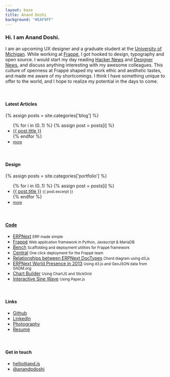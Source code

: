 ```yaml
---
layout: base
title: Anand Doshi
background: "#EAF9FF"
---
```


### Hi. I am Anand Doshi.

I am an upcoming UX designer and a graduate student at the [University of Michigan](https://www.si.umich.edu/academics/msi/human-computer-interaction-hci). While working at [Frappé](https://frappe.io/about), I got hooked to design, typography and open source. I would start my day reading [Hacker News](https://news.ycombinator.com) and [Designer News](https://www.designernews.co/), and discuss anything interesting with my awesome colleagues. This culture of openness at Frappé shaped my work ethic and aesthetic tastes, and made me aware of my shortcomings. I think I have something unique to offer to the world, and I hope to realize my potential in the days to come.

#### Latest Articles

{% assign posts = site.categories['blog'] %}
<ul class="list-unstyled">
	{% for i in (0..1) %}
	{% assign post = posts[i] %}
	<li>
		<a href="{{ post.url }}">{{ post.title }}</a>
	</li>
	{% endfor %}
	<li>
		<small>
			<a href="/blog">more</a>
		</small>
	</li>
</ul>

#### Design

{% assign posts = site.categories['portfolio'] %}
<ul class="list-unstyled">
	{% for i in (0..1) %}
	{% assign post = posts[i] %}
	<li>
		<a href="{{ post.url }}">{{ post.title }}</a>
		<small>{{ post.excerpt }}</small>
	</li>
	{% endfor %}
	<li>
		<small>
			<a href="/portfolio">more</a>
		</small>
	</li>
</ul>


<h4><a href="https://github.com/anandpdoshi" target="_blank">Code</a></h4>

<ul class="list-unstyled">
	<li>
		<a href="https://github.com/frappe/erpnext" target="_blank">ERPNext</a> <small>ERP made simple</small>
	</li>
	<li>
		<a href="https://github.com/frappe/frappe" target="_blank">Frappé</a> <small>Web application framework in Python, Javascript & MariaDB</small>
	</li>
	<li>
		<a href="https://github.com/frappe/bench" target="_blank">Bench</a> <small>Scaffolding and deployment utilities for Frappé framework</small>
	</li>
	<li>
		<a href="https://frappe.io/blog/development/deployment-for-everyone" target="_blank">Central</a>
		<small>One click deployment for the Frappé team</small>
	</li>
	<li>
		<a href="http://bl.ocks.org/anandpdoshi/raw/5124686/" target="_blank">Relationships between ERPNext DocTypes</a>
		<small>Chord diagram using d3.js</small>
	</li>
	<li>
		<a href="http://bl.ocks.org/anandpdoshi/raw/5260254/#/worldmap" target="_blank">ERPNext World Presence in 2013</a>
		<small>Using d3.js and GeoJSON data from GADM.org</small>
	</li>
	<li>
		<a href="https://github.com/anandpdoshi/chart-builder" target="_blank">Chart Builder</a>
		<small>Using ChartJS and SlickGrid</small>
	</li>
	<li>
		<a href="http://bl.ocks.org/anandpdoshi/raw/9f1ad2503f9da99b13090eb6502ace45/" target="_blank">Interactive Sine Wave</a>
		<small>Using Paper.js</small>
	</li>
</ul>

#### Links

<ul class="list-unstyled">
	<li>
		<a href="https://github.com/anandpdoshi" target="_blank">Github</a>
	</li>
	<li>
		<a href="https://in.linkedin.com/in/anandpdoshi" target="_blank">LinkedIn</a>
	</li>
	<li>
		<a href="http://anandpdoshi.deviantart.com/gallery/" target="_blank">Photography</a>
	</li>
	<li>
		<a href="https://dl.dropboxusercontent.com/u/29814148/toughspirit-blog-files/resume.pdf" target="_blank">Resumé</a>
	</li>
</ul>

#### Get in touch

<ul class="list-unstyled">
	<li>
		<a href="mailto:hello@apd.is">hello@apd.is</a>
	</li>
	<li>
		<a href="https://twitter.com/anandpdoshi" target="_blank">@anandpdoshi</a>
	</li>
</ul>

<!-- style and script -->
<style>
.content {
	min-height: 85vh;
}

h4 {
	margin-top: 3.4rem;
}

</style>

<script>
// var colors = [
// 	{ background: '#fff', color: '#444'},
// 	{ background: '#EAF9FF', color: '#444'},
// 	// { background: '#d9d1ba', color: '#1a3657'},
// 	// { background: '#1a3657', color: '#EAF9FF' },
// 	// { background: '#111', color: '#f9f9f9' },
// ];
// var selected = colors[Math.floor(Math.random() * colors.length)];
// document.body.style.background = selected.background;
// document.body.style.color = selected.color;
// document.body.style.fontWeight = selected.fontWeight || 300;

</script>
